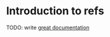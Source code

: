 # Introduction to refs

TODO: write [great documentation](http://jacobian.org/writing/what-to-write/)
